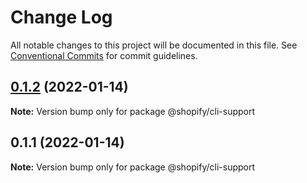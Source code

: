 # Change Log

All notable changes to this project will be documented in this file.
See [Conventional Commits](https://conventionalcommits.org) for commit guidelines.

## [0.1.2](https://github.com/Shopify/shopify-cli-next/compare/@shopify/cli-support@0.1.1...@shopify/cli-support@0.1.2) (2022-01-14)

**Note:** Version bump only for package @shopify/cli-support





## 0.1.1 (2022-01-14)

**Note:** Version bump only for package @shopify/cli-support
